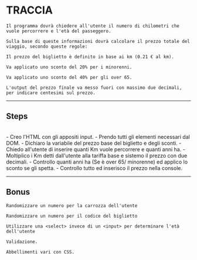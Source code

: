 # TRACCIA

```
Il programma dovrà chiedere all'utente il numero di chilometri che vuole percorrere e l'età del passeggero.

Sulla base di queste informazioni dovrà calcolare il prezzo totale del viaggio, secondo queste regole:

Il prezzo del biglietto è definito in base ai km (0.21 € al km).

Va applicato uno sconto del 20% per i minorenni.

Va applicato uno sconto del 40% per gli over 65.

L'output del prezzo finale va messo fuori con massimo due decimali, per indicare centesimi sul prezzo.
```

---

## Steps

<br>
- Creo l'HTML con gli appositi input.
- Prendo tutti gli elementi necessari dal DOM.
- Dichiaro la variabile del prezzo base del biglietto e degli sconti.
- Chiedo all'utente di inserire quanti Km vuole percorrere e quanti anni ha.
- Moltiplico i Km detti dall'utente alla tariffa base e sistemo il prezzo con due decimali.
- Controllo quanti anni ha (Se è over 65/ minorenne) ed applico lo sconto se gli spetta.
- Controllo tutto ed inserisco il prezzo nella console.

---

## Bonus

```
Randomizzare un numero per la carrozza dell'utente

Randomizzare un numero per il codice del biglietto

Utilizzare una <select> invece di un <input> per determinare l'età dell'utente

Validazione.

Abbellimenti vari con CSS.

```
